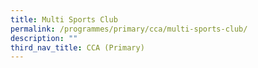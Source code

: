 ```yaml
---
title: Multi Sports Club
permalink: /programmes/primary/cca/multi-sports-club/
description: ""
third_nav_title: CCA (Primary)
---
```

